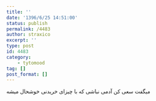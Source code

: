 ```yaml
---
title: ''
date: '1396/6/25 14:51:00'
status: publish
permalink: /4483
author: straxico
excerpt: ''
type: post
id: 4483
category:
    - tytomood
tag: []
post_format: []
---
```

میگفت سعی کن آدمی نباشی که با چیزای خریدنی خوشحال میشه